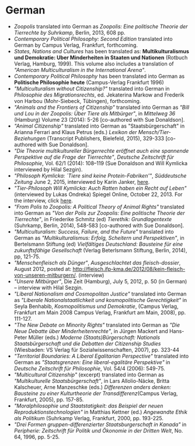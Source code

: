 # German

- _Zoopolis_ translated into German as _Zoopolis: Eine politische Theorie der Tierrechte by Suhrkamp_, Berlin, 2013, 608 pp.
- _Contemporary Political Philosophy: Second Edition_ translated into German by Campus Verlag, Frankfurt, forthcoming.
- _States, Nations and Cultures_ has been translated as: **Multikulturalismus und Demokratie: Uber Minderheiten in Staaten und Nationen** (Rotbuch Verlag, Hamburg, 1999). This volume also includes a translation of _"American Multiculturalism in the International Arena"_.
- _Contemporary Political Philosophy_ has been translated into German as **Politische Philosophie heute** (Campus-Verlag Frankfurt 1996)
- _"Multiculturalism without Citizenship?"_ translated into German in _Philosophie des Migrationsrechts_, ed. Jekaterina Markow and Frederik von Harbou (Mohr-Siebeck, Tübingen), forthcoming.
- _"Animals and the Frontiers of Citizenship"_ translated into German as _"Bill und Lou in der Zoopolis: Über Tiere als Mitbürger"_, in _Mittelweg 36_ (Hamburg) Volume 23 (2014): 5-26 [co-authored with Sue Donaldson].
- _"Animal Citizenship"_ translated into German as "Staatsbürgerschaft" in Arianna Ferrari and Klaus Petrus (eds.) _Lexikon der Mensch/Tier-Beziehungen_ (Transcript Publishers, Bielefeld, 2015), 329-333 [co-authored with Sue Donaldson].
- _"Die Theorie multikultureller Bürgerrechte eröffnet auch eine spannende Perspektive auf die Frage der Tierrechte"_, _Deutsche Zeitschrift für Philosophie_, Vol. 62/1 (2014): 108–119 (Sue Donaldson and Will Kymlicka interviewed by Hilal Sezgin).
- _"Philosoph Kymlicka: `Tiere sind keine Protein-Fabriken'"_, _Süddeutsche Zeitung_ June 2, 2015, interviewed by Karin Janker, [here](http://www.sueddeutsche.de/politik/philosoph-will-kymlicka-tiere-sind-nicht-unsere-sklaven-1.2466112/).
- _"Tier-Philosoph Will Kymlicka: Auch Ratten haben ein Recht auf Leben"_ (interviewed by Lukas Ondreka) Spiegel Online, October 22, 2013\. For the interview, click [here](http://www.spiegel.de/kultur/literatur/zoopolis-will-kymlicka-ueber-rechte-fuer-tiere-a-928603.html).
- _"From Polis to Zoopolis: A Political Theory of Animal Rights"_ translated into German as _"Von der Polis zur Zoopolis: Eine politische Theorie der Tierrechte"_, in Friederike Schmitz (ed) _Tierethik: Grundlagentexte_ (Suhrkamp, Berlin, 2014), 548-583 [co-authored with Sue Donaldson].
- _"Multiculturalism: Success, Failure, and the Future"_ translated into German as _"Multikulturalismus: Erfolg, Scheitern und Perspektiven"_, in Bertelsmann Stiftung (ed) _Vielfältiges Deutschland: Bausteine für eine zukunftsfähige Gesellschaft_ (Verlag Beterlsmann Stiftung, Berlin, 2014), pp, 121-75.
- _"Menschenfleisch als Dünger"_, _Ausgeschlachtet das fleisch-dossier_, August 2012, posted at: <http://fleisch.ifp-kma.de/2012/08/kein-fleisch-von-unseren-mitburgern/>. (interview)
- _"Unsere Mitbürger"_, Die Zeit (Hamburg), July 5, 2012, p. 50 (in German) – interview with Hilal Sezgin.
- _"Liberal Nationalism and Cosmopolitan Justice"_ translated into German as _"Liberale Nationalstaatlichkeit und kosmopolitische Gerechtigkeit"_ in Seyla Benhabib, _Kosmopolitismus und Demokratie_, (Campus Verlag, Frankfurt am Main 2008 Campus Verlag, Frankfurt am Main, 2008), pp. 111-127.
- _"The New Debate on Minority Rights"_ translated into German as _"Die Neue Debatte über Minderheitenrechte"_, in Jürgen Mackert and Hans-Peter Müller (eds.) _Moderne (Staats)Bürgerschaft: Nationals Staatsbürgerschaft und die Debatten der Citizenship Studies_ (Wiesbaden: VS Verlag für Sozialwissenschaften, 2007), pp. 323-44
- _"Territorial Boundaries: A Liberal Egalitarian Perspective"_ translated into German as _"Staatsgrenzen: Eine liberal-egalitäre Perspektive"_ in _Deutsche Zeitschrift für Philosophie_, Vol. 54/4 (2006): 549-75.
- _"Multicultural Citizenship"_ (excerpt) translated into German as _"Multikulturelle Staatsbürgerschaft"_, in Lars Allolio-Näcke, Britta Kalscheuer, Arne Manzeschke (eds.) _Differenzen anders denken: Bausteine zu einer Kulturtheorie der Transdifferenz_(Campus Verlag, Frankfurt, 2005), pp. 157-85.
- _"Moralphilosophie und Staatstatigkeit: das Beispiel der neuen Reproduktionstechnologien"_ in Matthias Kettner (ed.) _Angewandte Ethik als Politikum_ (Suhrkamp Verlag, Frankfurt, 2000, pp. 193-225.
- _"Drei Formen gruppen-differenzierter Staatsburgerschaft in Kanada"_ in _Peripherie: Zeitschrift für Politik und Ökonomie in der Dritten Welt_, No. 64, 1996, pp. 5-25.
